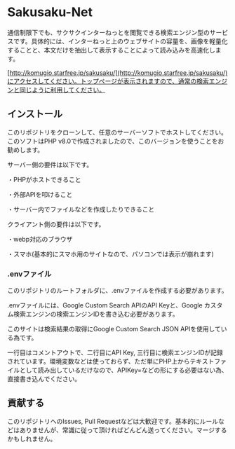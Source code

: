# Sakusaku-Net
通信制限下でも、サクサクインターねっとを閲覧できる検索エンジン型のサービスです。具体的には、インターねっと上のウェブサイトの容量を、画像を軽量化することと、本文だけを抽出して表示することによって読み込みを高速化します。

[http://komugio.starfree.jp/sakusaku/](http://komugio.starfree.jp/sakusaku/)にアクセスしてください。トップページが表示されますので、通常の検索エンジンと同じように利用してください。

## インストール

このリポジトリをクローンして、任意のサーバーソフトでホストしてください。このソフトはPHP v8.0で作成されましたので、このバージョンを使うことをお勧めします。

サーバー側の要件は以下です。

・PHPがホストできること

・外部APIを叩けること

・サーバー内でファイルなどを作成したりできること

クライアント側の要件は以下です。

・webp対応のブラウザ

・スマホ(基本的にスマホ用のサイトなので、パソコンでは表示が崩れます)

### .envファイル

このリポジトリのルートフォルダに、.envファイルを作成する必要があります。

.envファイルには、Google Custom Search APIのAPI Keyと、Google カスタム検索エンジンの検索エンジンIDを書き込む必要があります。

このサイトは検索結果の取得にGoogle Custom Search JSON APIを使用している為です。

一行目はコメントアウトで、二行目にAPI Key, 三行目に検索エンジンIDが記録されています。環境変数などは使っておらず、ただ単にPHP上からテキストファイルとして読み出しているだけなので、APIKey=などの形にする必要はない為、直接書き込んでください。

## 貢献する

このリポジトリへのIssues, Pull Requestなどは大歓迎です。基本的にルールなどはありませんが、常識に従って頂ければどんどん送ってください。マージするかもしれません。

